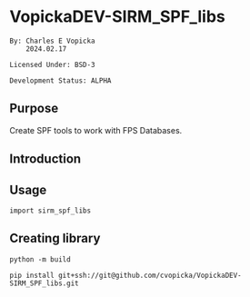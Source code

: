 # VopickaDEV-SIRM_SPF_libs

    By: Charles E Vopicka
        2024.02.17

    Licensed Under: BSD-3

    Development Status: ALPHA

## Purpose

Create SPF tools to work with FPS Databases.

## Introduction

## Usage

    import sirm_spf_libs

## Creating library

    python -m build

    pip install git+ssh://git@github.com/cvopicka/VopickaDEV-SIRM_SPF_libs.git
